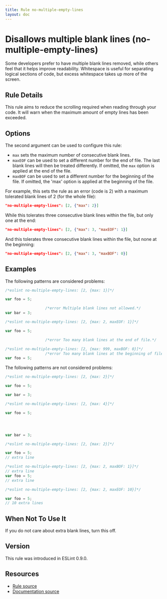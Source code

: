 ```yaml
---
title: Rule no-multiple-empty-lines
layout: doc
---
```

<!-- Note: No pull requests accepted for this file. See README.md in the root directory for details. -->
# Disallows multiple blank lines (no-multiple-empty-lines)

Some developers prefer to have multiple blank lines removed, while others feel that it helps improve readability. Whitespace is useful for separating logical sections of code, but excess whitespace takes up more of the screen.


## Rule Details

This rule aims to reduce the scrolling required when reading through your code. It will warn when the maximum amount of empty lines has been exceeded.

## Options

The second argument can be used to configure this rule:

* `max` sets the maximum number of consecutive blank lines.
* `maxEOF` can be used to set a different number for the end of file. The last
  blank lines will then be treated differently. If omitted, the `max` option is
  applied at the end of the file.
* `maxBOF` can be used to set a different number for the beginning of the file.
  If omitted, the 'max' option is applied at the beginning of the file.

For example, this sets the rule as an error (code is 2) with a maximum
tolerated blank lines of 2 (for the whole file):

```json
"no-multiple-empty-lines": [2, {"max": 2}]
```

While this tolerates three consecutive blank lines within the file, but only
one at the end:

```json
"no-multiple-empty-lines": [2, {"max": 3, "maxEOF": 1}]
```

And this tolerates three consecutive blank lines within the file, but none at
the beginning:

```json
"no-multiple-empty-lines": [2, {"max": 3, "maxBOF": 0}]
```


## Examples

The following patterns are considered problems:

```js
/*eslint no-multiple-empty-lines: [2, {max: 1}]*/

var foo = 5;

                  /*error Multiple blank lines not allowed.*/
var bar = 3;

```

```js
/*eslint no-multiple-empty-lines: [2, {max: 2, maxEOF: 1}]*/

var foo = 5;

                  /*error Too many blank lines at the end of file.*/
```

```js
/*eslint no-multiple-empty-lines: [2, {max: 999, maxBOF: 0}]*/
                  /*error Too many blank lines at the beginning of file.*/
var foo = 5;
```

The following patterns are not considered problems:

```js
/*eslint no-multiple-empty-lines: [2, {max: 2}]*/

var foo = 5;

var bar = 3;
```

```js
/*eslint no-multiple-empty-lines: [2, {max: 4}]*/

var foo = 5;




var bar = 3;
```

```js
/*eslint no-multiple-empty-lines: [2, {max: 2}]*/

var foo = 5;
// extra line
```

```js
/*eslint no-multiple-empty-lines: [2, {max: 2, maxBOF: 1}]*/
// extra line
var foo = 5;
// extra line
```

```js
/*eslint no-multiple-empty-lines: [2, {max: 2, maxEOF: 10}]*/

var foo = 5;
// 10 extra lines
```

## When Not To Use It

If you do not care about extra blank lines, turn this off.

## Version

This rule was introduced in ESLint 0.9.0.

## Resources

* [Rule source](https://github.com/eslint/eslint/tree/master/lib/rules/no-multiple-empty-lines.js)
* [Documentation source](https://github.com/eslint/eslint/tree/master/docs/rules/no-multiple-empty-lines.md)
